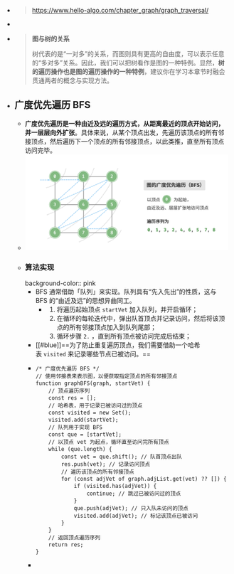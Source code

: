- > https://www.hello-algo.com/chapter_graph/graph_traversal/
-
- >**图与树的关系**
  > 
  >树代表的是“一对多”的关系，而图则具有更高的自由度，可以表示任意的“多对多”关系。因此，我们可以把树看作是图的一种特例。显然，**树的遍历操作也是图的遍历操作的一种特例**，建议你在学习本章节时融会贯通两者的概念与实现方法。
- ## 广度优先遍历 BFS
	- **广度优先遍历是一种由近及远的遍历方式，从距离最近的顶点开始访问，并一层层向外扩张**。具体来说，从某个顶点出发，先遍历该顶点的所有邻接顶点，然后遍历下一个顶点的所有邻接顶点，以此类推，直至所有顶点访问完毕。
	- ![image.png](../assets/image_1686885013715_0.png)
	- ### 算法实现
	  background-color:: pink
		- BFS 通常借助「队列」来实现。队列具有“先入先出”的性质，这与 BFS 的“由近及远”的思想异曲同工。
			- 1. 将遍历起始顶点 `startVet` 加入队列，并开启循环；
			  2. 在循环的每轮迭代中，弹出队首顶点并记录访问，然后将该顶点的所有邻接顶点加入到队列尾部；
			  3. 循环步骤 `2.` ，直到所有顶点被访问完成后结束；
		- [[#blue]]==为了防止重复遍历顶点，我们需要借助一个哈希表 `visited` 来记录哪些节点已被访问。==
		- ```
		  /* 广度优先遍历 BFS */
		  // 使用邻接表来表示图，以便获取指定顶点的所有邻接顶点
		  function graphBFS(graph, startVet) {
		      // 顶点遍历序列
		      const res = [];
		      // 哈希表，用于记录已被访问过的顶点
		      const visited = new Set();
		      visited.add(startVet);
		      // 队列用于实现 BFS
		      const que = [startVet];
		      // 以顶点 vet 为起点，循环直至访问完所有顶点
		      while (que.length) {
		          const vet = que.shift(); // 队首顶点出队
		          res.push(vet); // 记录访问顶点
		          // 遍历该顶点的所有邻接顶点
		          for (const adjVet of graph.adjList.get(vet) ?? []) {
		              if (visited.has(adjVet)) {
		                  continue; // 跳过已被访问过的顶点
		              }
		              que.push(adjVet); // 只入队未访问的顶点
		              visited.add(adjVet); // 标记该顶点已被访问
		          }
		      }
		      // 返回顶点遍历序列
		      return res;
		  }
		  ```
		-